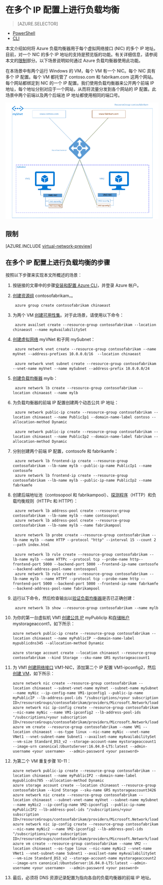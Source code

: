 <!-- need to be verified -->

<properties
    pageTitle="使用 Azure CLI 在多个 IP 配置上进行负载均衡 | Azure"
    description="了解如何使用 Azure CLI 将多个 IP 地址分配给虚拟机 | Resource Manager。"
    services="virtual-network"
    documentationcenter="na"
    author="anavinahar"
    manager="narayan"
    editor=""
    tags="azure-resource-manager" />
<tags 
    ms.assetid="" 
    ms.service="load-balancer"
    ms.devlang="na"
    ms.topic="article"
    ms.tgt_pltfrm="na"
    ms.workload="infrastructure-services"
    ms.date="11/28/2016"
    wacn.date="03/03/2017"
    ms.author="annahar" />

# 在多个 IP 配置上进行负载均衡
> [AZURE.SELECTOR]
- [PowerShell](/documentation/articles/load-balancer-multiple-ip/)
- [CLI](/documentation/articles/load-balancer-multiple-ip-cli/)

本文介绍如何将 Azure 负载均衡器用于每个虚拟网络接口 (NIC) 的多个 IP 地址。目前，对一个 NIC 的多个 IP 地址的支持是预览版的功能。有关详细信息，请参阅本文的[限制](#limitations)部分。以下场景说明如何通过 Azure 负载均衡器使用此功能。

在本场景中有两个运行 Windows 的 VM，每个 VM 有一个 NIC。每个 NIC 具有多个 IP 配置。每个 VM 都托管了 contoso.com 和 fabrikam.com 这两个网站。每个网站都绑定到 NIC 的一个 IP 配置。我们使用负载均衡器来公开两个前端 IP 地址，每个地址分别对应于一个网站，从而将流量分发到各个网站的 IP 配置。此场景中两个前端以及两个后端池 IP 地址都使用相同的端口号。

![负载均衡应用场景图像](./media/load-balancer-multiple-ip/lb-multi-ip.PNG)  


## <a name="limitations"></a> 限制

[AZURE.INCLUDE [virtual-network-preview](../../includes/virtual-network-preview.md)]

## 在多个 IP 配置上进行负载均衡的步骤

按照以下步骤来实现本文所概述的场景：

1. 按链接的文章中的步骤[安装和配置 Azure CLI](/documentation/articles/xplat-cli-install/)，并登录 Azure 帐户。
2. [创建资源组](/documentation/articles/virtual-machines-linux-create-cli-complete/#create-resource-groups-and-choose-deployment-locations) contosofabrikam，。

        azure group create contosofabrikam chinaeast

3. 为两个 VM [创建可用性集](/documentation/articles/virtual-machines-linux-create-cli-complete/#create-an-availability-set)。对于此场景，请使用以下命令：

        azure availset create --resource-group contosofabrikam --location chinaeast --name myAvailabilitySet

4. [创建虚拟网络](/documentation/articles/virtual-machines-linux-create-cli-complete/#create-a-virtual-network-and-subnet) myVNet 和子网 mySubnet：

        azure network vnet create --resource-group contosofabrikam --name myVnet --address-prefixes 10.0.0.0/16  --location chinaeast

        azure network vnet subnet create --resource-group contosofabrikam --vnet-name myVnet --name mySubnet --address-prefix 10.0.0.0/24

5. [创建负载均衡器](/documentation/articles/virtual-machines-linux-create-cli-complete/#create-a-load-balancer-and-ip-pools) mylb：

        azure network lb create --resource-group contosofabrikam --location chinaeast --name mylb

6. 为负载均衡器的前端 IP 配置创建两个动态公共 IP 地址：

        azure network public-ip create --resource-group contosofabrikam --location chinaeast --name PublicIp1 --domain-name-label contoso --allocation-method Dynamic

        azure network public-ip create --resource-group contosofabrikam --location chinaeast --name PublicIp2 --domain-name-label fabrikam --allocation-method Dynamic

7. 分别创建两个前端 IP 配置，contosofe 和 fabrikamfe：

        azure network lb frontend-ip create --resource-group contosofabrikam --lb-name mylb --public-ip-name PublicIp1 --name contosofe
        azure network lb frontend-ip create --resource-group contosofabrikam --lb-name mylb --public-ip-name PublicIp2 --name fabrkamfe

8. 创建后端地址池（contosopool 和 fabrikampool）、[探测程序](/documentation/articles/virtual-machines-linux-create-cli-complete/#create-a-load-balancer-health-probe)（HTTP）和负载均衡规则（HTTPc 和 HTTPf）：

        azure network lb address-pool create --resource-group contosofabrikam --lb-name mylb --name contosopool
        azure network lb address-pool create --resource-group contosofabrikam --lb-name mylb --name fabrikampool

        azure network lb probe create --resource-group contosofabrikam --lb-name mylb --name HTTP --protocol "http" --interval 15 --count 2 --path index.html

        azure network lb rule create --resource-group contosofabrikam --lb-name mylb --name HTTPc --protocol tcp --probe-name http--frontend-port 5000 --backend-port 5000 --frontend-ip-name contosofe --backend-address-pool-name contosopool
        azure network lb rule create --resource-group contosofabrikam --lb-name mylb --name HTTPf --protocol tcp --probe-name http --frontend-port 5000 --backend-port 5000 --frontend-ip-name fabrkamfe --backend-address-pool-name fabrikampool

9. 运行以下命令，然后检查输出以[验证负载均衡器](/documentation/articles/virtual-machines-linux-create-cli-complete/#verify-the-load-balancer)是否已正确创建：

        azure network lb show --resource-group contosofabrikam --name mylb

10. 为你的第一台虚拟机 VM1 [创建公共 IP](/documentation/articles/virtual-machines-linux-create-cli-complete/#create-a-public-ip-address) myPublicIp 和[存储帐户](/documentation/articles/virtual-machines-linux-create-cli-complete/#create-a-storage-account) mystorageaccont1，如下所示：

        azure network public-ip create --resource-group contosofabrikam --location chinaeast --name myPublicIP --domain-name-label mypublicdns345 --allocation-method Dynamic

        azure storage account create --location chinaeast --resource-group contosofabrikam --kind Storage --sku-name GRS mystorageaccount1

11. 为 VM1 [创建网络接口](/documentation/articles/virtual-machines-linux-create-cli-complete/#create-an-nic-to-use-with-the-linux-vm) VM1-NIC，添加第二个 IP 配置 VM1-ipconfig2，然后[创建 VM](/documentation/articles/virtual-machines-linux-create-cli-complete/#create-the-linux-vms)，如下所示：

        azure network nic create --resource-group contosofabrikam --location chinaeast --subnet-vnet-name myVnet --subnet-name mySubnet --name myNic --ip-config-name VM1-ipconfig1 --public-ip-name myPublicIP --lb-address-pool-ids "/subscriptions/<your subscription ID>/resourceGroups/contosofabrikam/providers/Microsoft.Network/loadBalancers/mylb/backendAddressPools/contosopool"
        azure network nic ip-config create --resource-group contosofabrikam --nic-name myNic --name VM1-ipconfig2 --lb-address-pool-ids "/subscriptions/<your subscription ID>/resourceGroups/contosofabrikam/providers/Microsoft.Network/loadBalancers/mylb/backendAddressPools/fabrikampool"
        azure vm create --resource-group contosofabrikam --name VM1 --location chinaeast --os-type linux --nic-name myNic --vnet-name VNet1 --vnet-subnet-name Subnet1 --availset-name myAvailabilitySet --vm-size Standard_DS3_v2 --storage-account-name mystorageaccount1 --image-urn canonical:UbuntuServer:16.04.0-LTS:latest --admin-username <your username>  --admin-password <your password>

12. 为第二个 VM 重复步骤 10-11：

        azure network public-ip create --resource-group contosofabrikam --location chinaeast --name myPublicIP2 --domain-name-label mypublicdns785 --allocation-method Dynamic
        azure storage account create --location chinaeast --resource-group contosofabrikam --kind Storage --sku-name GRS mystorageaccount3426
        azure network nic create --resource-group contosofabrikam --location chinaeast --subnet-vnet-name myVnet --subnet-name mySubnet --name myNic2 --ip-config-name VM2-ipconfig1 --public-ip-name myPublicIP2 --lb-address-pool-ids "/subscriptions/<your subscription ID>/resourceGroups/contosofabrikam/providers/Microsoft.Network/loadBalancers/mylb/backendAddressPools/contosopool"
        azure network nic ip-config create --resource-group contosofabrikam --nic-name myNic2 --name VM2-ipconfig2 --lb-address-pool-ids "/subscriptions/<your subscription ID>/resourceGroups/contosofabrikam/providers/Microsoft.Network/loadBalancers/mylb/backendAddressPools/fabrikampool"
        azure vm create --resource-group contosofabrikam --name VM2 --location chinaeast --os-type linux --nic-name myNic2 --vnet-name VNet1 --vnet-subnet-name Subnet1 --availset-name myAvailabilitySet --vm-size Standard_DS3_v2 --storage-account-name mystorageaccount2 --image-urn canonical:UbuntuServer:16.04.0-LTS:latest --admin-username <your username>  --admin-password <your password>

13. 最后，必须将 DNS 资源记录配置为指向各自的负载均衡器的前端 IP 地址。

<!---HONumber=Mooncake_0227_2017-->
<!-- Update_Description:udpate meta properties; wording update -->